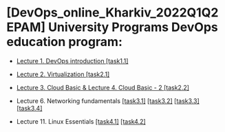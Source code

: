 # [DevOps_online_Kharkiv_2022Q1Q2 EPAM] University Programs DevOps education program:

+ [Lecture 1. DevOps introduction [task1.1]](https://github.com/vyurchenko1986/DevOps_online_Kharkiv_2022Q1Q2-/tree/main/m1/task1.1)

+ [Lecture 2. Virtualization [task2.1]](https://github.com/vyurchenko1986/DevOps_online_Kharkiv_2022Q1Q2-/blob/main/m2/task2.1)

+ [Lecture 3. Cloud Basic & Lecture 4. Cloud Basic - 2 [task2.2]](https://github.com/vyurchenko1986/DevOps_online_Kharkiv_2022Q1Q2-/tree/main/m2/task2.2)

+ Lecture 6. Networking fundamentals [[task3.1]](https://github.com/vyurchenko1986/DevOps_online_Kharkiv_2022Q1Q2-/tree/main/m3/task3.1) [[task3.2]](https://github.com/vyurchenko1986/DevOps_online_Kharkiv_2022Q1Q2-/tree/main/m3/task3.2) [[task3.3]](https://github.com/vyurchenko1986/DevOps_online_Kharkiv_2022Q1Q2-/tree/main/m3/task3.3) [[task3.4]](https://github.com/vyurchenko1986/DevOps_online_Kharkiv_2022Q1Q2-/tree/main/m3/task3.4#readme)

+ Lecture 11. Linux Essentials [[task4.1]](https://github.com/vyurchenko1986/DevOps_online_Kharkiv_2022Q1Q2-/blob/main/m4/task4.1/) [[task4.2]](https://github.com/vyurchenko1986/DevOps_online_Kharkiv_2022Q1Q2-/tree/main/m4/task4.2)